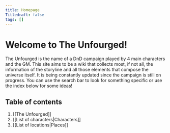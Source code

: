 ```yaml
---
title: Homepage
Titledraft: false
tags: []
---
```

# Welcome to The Unfourged!
The Unfourged is the name of a DnD campaign played by 4 main characters and the GM. This site aims to be a wiki that collects most, if not all, the information of the storyline and all those elements that compose the universe itself. It is being constantly updated since the campaign is still on progress.
You can use the search bar to look for something specific or use the index below for some ideas!
## Table of contents
1. [[The Unfourged]]
2. [[List of characters|Characters]]
3. [[List of locations|Places]]
